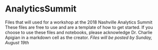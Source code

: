 # AnalyticsSummit
Files that will used for a workshop at the 2018 Nashville Analytics Summit
These files are free to use and are a template of how to get started.  If you choose to use these files and notebooks, 
please acknowledge Dr. Charlie Apigian in a markdown cell as the creator.
*Files will be posted by Sunday, August 19th*

